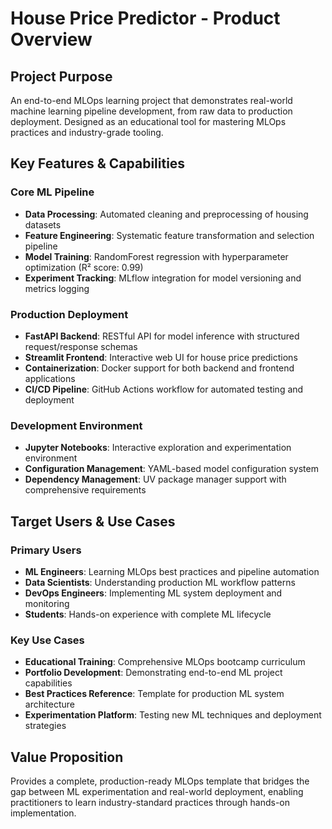 # House Price Predictor - Product Overview

## Project Purpose
An end-to-end MLOps learning project that demonstrates real-world machine learning pipeline development, from raw data to production deployment. Designed as an educational tool for mastering MLOps practices and industry-grade tooling.

## Key Features & Capabilities

### Core ML Pipeline
- **Data Processing**: Automated cleaning and preprocessing of housing datasets
- **Feature Engineering**: Systematic feature transformation and selection pipeline
- **Model Training**: RandomForest regression with hyperparameter optimization (R² score: 0.99)
- **Experiment Tracking**: MLflow integration for model versioning and metrics logging

### Production Deployment
- **FastAPI Backend**: RESTful API for model inference with structured request/response schemas
- **Streamlit Frontend**: Interactive web UI for house price predictions
- **Containerization**: Docker support for both backend and frontend applications
- **CI/CD Pipeline**: GitHub Actions workflow for automated testing and deployment

### Development Environment
- **Jupyter Notebooks**: Interactive exploration and experimentation environment
- **Configuration Management**: YAML-based model configuration system
- **Dependency Management**: UV package manager support with comprehensive requirements

## Target Users & Use Cases

### Primary Users
- **ML Engineers**: Learning MLOps best practices and pipeline automation
- **Data Scientists**: Understanding production ML workflow patterns
- **DevOps Engineers**: Implementing ML system deployment and monitoring
- **Students**: Hands-on experience with complete ML lifecycle

### Key Use Cases
- **Educational Training**: Comprehensive MLOps bootcamp curriculum
- **Portfolio Development**: Demonstrating end-to-end ML project capabilities
- **Best Practices Reference**: Template for production ML system architecture
- **Experimentation Platform**: Testing new ML techniques and deployment strategies

## Value Proposition
Provides a complete, production-ready MLOps template that bridges the gap between ML experimentation and real-world deployment, enabling practitioners to learn industry-standard practices through hands-on implementation.